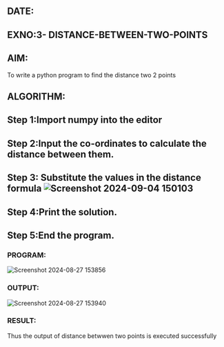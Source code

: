 ## DATE:
## EXNO:3- DISTANCE-BETWEEN-TWO-POINTS
## AIM:
To write a python program to find the distance two 2 points
## ALGORITHM:
## Step 1:Import numpy into the editor
## Step 2:Input the co-ordinates to calculate the distance between them.
## Step 3: Substitute the values in the distance formula ![Screenshot 2024-09-04 150103](https://github.com/user-attachments/assets/05a13435-3dd3-4b31-97a1-a94611b3048f)

## Step 4:Print the solution.
## Step 5:End the program.
### PROGRAM:
![Screenshot 2024-08-27 153856](https://github.com/user-attachments/assets/67f6eeb4-db25-429a-ba1f-e9125ee9b301)

  


### OUTPUT:
![Screenshot 2024-08-27 153940](https://github.com/user-attachments/assets/c69f6e86-12e1-4a1c-b8ce-375a4dfa94b2)


### RESULT:
Thus the output of distance betwwen two points is executed successfully
